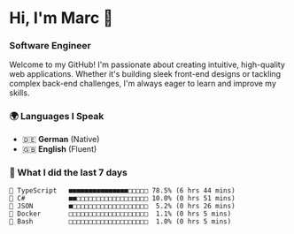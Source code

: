 # Hi, I'm Marc 👋 
### Software Engineer

Welcome to my GitHub! I'm passionate about creating intuitive, high-quality web applications. Whether it's building sleek front-end designs or tackling complex back-end challenges, I'm always eager to learn and improve my skills.  

### 🌍 Languages I Speak  
- 🇩🇪 **German** (Native)  
- 🇬🇧 **English** (Fluent)

### 🤯 What I did the last 7 days

```
🔷 TypeScript   ■■■■■■■■■■■■■■■□□□□□ 78.5% (6 hrs 44 mins)
🔷 C#           ■■□□□□□□□□□□□□□□□□□□ 10.0% (0 hrs 51 mins)
📄 JSON         ■□□□□□□□□□□□□□□□□□□□  5.2% (0 hrs 26 mins)
📄 Docker       □□□□□□□□□□□□□□□□□□□□  1.1% (0 hrs 5 mins)
📄 Bash         □□□□□□□□□□□□□□□□□□□□  1.0% (0 hrs 5 mins)
```